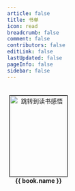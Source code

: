 ```yaml
---
article: false
title: 书单
icon: read
breadcrumb: false
comment: false
contributors: false
editLink: false
lastUpdated: false
pageInfo: false
sidebar: false
---
```


<style>
  /* 书名居中，封面并排 */
  div.books {
    text-align: center;
    padding: 20px 0px 0px 0px;
    display: inline-block;
  }
  /* 限制封面尺寸 */
  div.book {
    vertical-align: top;
    margin: 0px 5px 0px 5px;
    display: inline-block;
  }
  /* 设置 book 中的 img 样式 */
  div.book img {
    border: 1px solid black;
    width: 135px;
    height: 189px;
  }
  /* 设置书名样式 */
  div.name {
    width: 137px; /* 1 + 135 + 1 */
    height: 42px;
  }
</style>

<!-- markdownlint-disable -->

<div class="books">
  <div class="book" v-for="book in books">
    <a :href="'/books/' + book.year + '#' + book.name">
      <img :src="'/books/' + book.year + '/' + book.name + '.jpg'" title="跳转到读书感悟">
    </a>
    <a target="_blank" :href="book.url" title="跳转到豆瓣读书">
      <div class="name"><b>{{ book.name }}</b></div>
    </a>
  </div>
</div>

<script>
  function sort(a, b) {
    return new Date(b.date).getTime() - new Date(a.date).getTime();
  }

  export default {
    data() {
      return {
        books: '',
        count: 0
      };
    },
    mounted: function() {
      /* 调大整个页面的宽度 */
      document.documentElement.style.setProperty('--content-width', '1480px');
      /* 隐藏默认 title */
      document.getElementsByClassName('page-title')[0].style.display = 'none';
      /* page 页面居中不受 sidebar 影响 */
      document.getElementsByClassName('page')[0].style.padding = '60px 0px 32px 0px';

      fetch('/books/books.json')
      .then(response => response.json())
      .then(data => {
        this.books = data;
        this.count = data.length;
        this.books.sort(sort).forEach(function(book) {
          book.year = book.date.substring(0, 4);
        });
      });
    },
    unmounted: function() {
      document.documentElement.style.setProperty('--content-width', '740px');
    },
  }
</script>

<!-- markdownlint-restore -->
